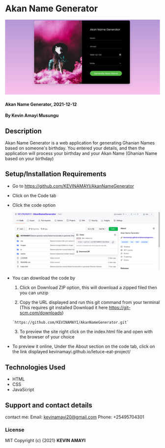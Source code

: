 # Akan Name Generator

![Alt text](images/project-photo.png?raw=true "Optional Title")


#### Akan Name Generator, 2021-12-12
#### By **Kevin Amayi Musungu**
## Description
Akan Name Generator is a web application for generating Ghanian Names based on someone's birthday. You entered your details, and then the application will process your birthday and your Akan Name (Ghanian Name based on your birthday) 

## Setup/Installation Requirements
* Go to https://github.com/KEVINAMAYI/AkanNameGenerator
* Click on the Code tab 
* Click the code option

  ![Alt text](images/akangen.png?raw=true "Optional Title")

* You can download the code by 
    1. Click on Download ZIP option, this will download a zipped filed then you can unzip

    2. Copy the URL displayed and run this git command from your terminal (This requires git installed Download it here https://git-scm.com/downloads)
      
      `https://github.com/KEVINAMAYI/AkanNameGenerator.git`
    3. To preview the site right click on the index.html file and open with the browser of your choice


* To preview it online, Under the About section on the code tab, click on the link displayed  kevinamayi.github.io/letuce-eat-project/ 

## Technologies Used

* HTML 
* CSS
* JavaScript

## Support and contact details
contact me:
Email: kevinamayi20@gmail.com
Phone: +25495704301
### License
MIT
Copyright (c) {2021} **KEVIN AMAYI**